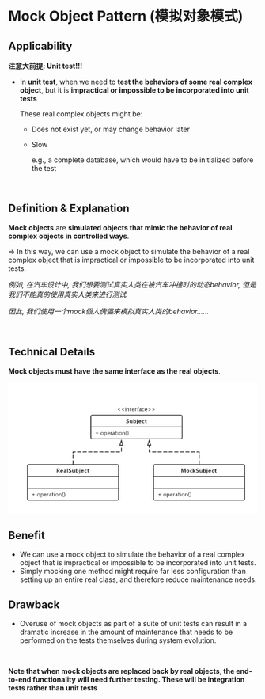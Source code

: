 # Mock Object Pattern (模拟对象模式)

## Applicability

**注意大前提: Unit test!!!**

* In **unit test**, when we need to **test the behaviors of some real complex object**, but it is **impractical or impossible to be incorporated into unit tests**

  These real complex objects might be:

  * Does not exist yet, or may change behavior later

  * Slow

    e.g., a complete database, which would have to be initialized before the test

<br>

## Definition & Explanation

**Mock objects** are **simulated objects that mimic the behavior of real complex objects in controlled ways**.

=> In this way, we can use a mock object to simulate the behavior of a real complex object that is impractical or impossible to be incorporated into unit tests.

*例如, 在汽车设计中, 我们想要测试真实人类在被汽车冲撞时的动态behavior, 但是我们不能真的使用真实人类来进行测试.*

*因此, 我们使用一个mock假人傀儡来模拟真实人类的behavior......*

<br>

## Technical Details

**Mock objects must have the same interface as the real objects**.

<img src="https://github.com/Ziang-Lu/Design-Patterns/blob/master/Other%20Patterns/Mock%20Object%20Pattern/mock_object_pattern.png?raw=true">

<br>

## Benefit

* We can use a mock object to simulate the behavior of a real complex object that is impractical or impossible to be incorporated into unit tests.
* Simply mocking one method might require far less configuration than setting up an entire real class, and therefore reduce maintenance needs.

## Drawback

* Overuse of mock objects as part of a suite of unit tests can result in a dramatic increase in the amount of maintenance that needs to be performed on the tests themselves during system evolution.

<br>

**Note that when mock objects are replaced back by real objects, the end-to-end functionality will need further testing. These will be integration tests rather than unit tests**